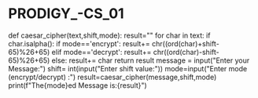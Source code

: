 # PRODIGY_-CS_01
def caesar_cipher(text,shift,mode):
    result=""
    for char in text:
        if char.isalpha():
            if mode=='encrypt':
                result+= chr((ord(char)+shift-65)%26+65)
            elif mode=='decrypt':
                result+= chr((ord(char)-shift-65)%26+65)
        else:
            result+= char
    return result
message = input("Enter your Message:")
shift= int(input("Enter shift value:"))
mode=input("Enter mode (encrypt/decrypt) :")
result=caesar_cipher(message,shift,mode)
print(f"The{mode}ed Message is:{result}")           
